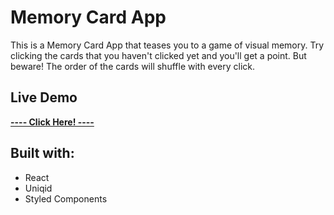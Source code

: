 # Memory Card App

This is a Memory Card App that teases you to a game of visual memory. Try clicking the cards that you haven't clicked yet and you'll get a point. But beware! The order of the cards will shuffle with every click. 

## Live Demo
<a href="https://santipu03.github.io/Memory-Card-App/" target="_blank"><strong>---- Click Here! ----</strong></a>
<br>

## Built with:
 - React
 - Uniqid 
 - Styled Components


